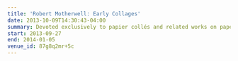 ```yaml
---
title: 'Robert Motherwell: Early Collages'
date: 2013-10-09T14:30:43-04:00
summary: Devoted exclusively to papier collés and related works on paper from the 1940s and early 1950s by Robert Motherwell, this exhibition features nearly sixty artworks and examines the American artist’s origins and his engagement with collage.
start: 2013-09-27
end: 2014-01-05
venue_id: 87g8q2mr+5c
---
```

